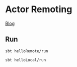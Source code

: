 # Actor Remoting

[Blog](http://alvinalexander.com/scala/simple-akka-actors-remote-example)

## Run

`sbt helloRemote/run`

`sbt helloLocal/run`